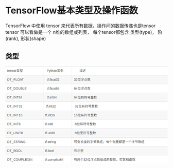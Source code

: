 # TensorFlow基本类型及操作函数
TensorFlow 中使用 tensor 来代表所有数据，操作间的数据传递也是tensor
tensor 可以看做是一个 n维的数组或列表，
每个tensor都包含 类型(type)， 阶(rank), 形状(shape)
## 类型  
![Image text](https://github.com/shiyuan0806/Tutorial/blob/master/Tensorflow%20%E5%AE%9E%E6%88%98Google%E6%B7%B1%E5%BA%A6%E5%AD%A6%E4%B9%A0%E6%A1%86%E6%9E%B6/images/496d1b9d-1f7c-40ad-82a2-843e7019bbc7.png)

